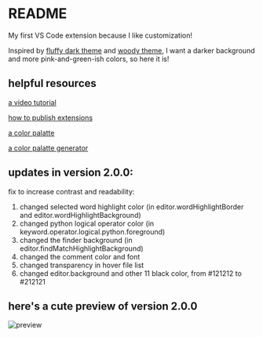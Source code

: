 # README

My first VS Code extension because I like customization!

Inspired by [fluffy dark theme](https://marketplace.visualstudio.com/items?itemName=ayakoSky.fluffy-dark-theme) and [woody theme](https://github.com/seahyx/Woody-Theme), I want a darker background and more pink-and-green-ish colors, so here it is!

## helpful resources

[a video tutorial](https://www.youtube.com/watch?v=m6S4NSZkB88&ab_channel=Classsed)

[how to publish extensions](https://code.visualstudio.com/api/working-with-extensions/publishing-extension)

[a color palatte](https://colorhunt.co/)

[a color palatte generator](https://colors.muz.li/)

## updates in version 2.0.0:

fix to increase contrast and readability: 

1. changed selected word highlight color (in editor.wordHighlightBorder and editor.wordHighlightBackground)
2. changed python logical operator color (in keyword.operator.logical.python.foreground)
3. changed the finder background (in editor.findMatchHighlightBackground)
4. changed the comment color and font
5. changed transparency in hover file list
6. changed editor.background and other 11 black color, from #121212 to #212121

## here's a cute preview of version 2.0.0
![preview](https://user-images.githubusercontent.com/80751447/221561455-c43195a3-5777-45fa-ad00-a08db73626fe.jpeg)
